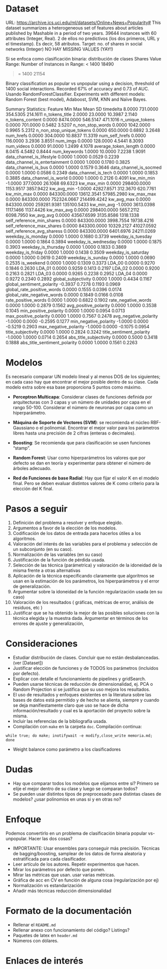 # Dataset

URL: https://archive.ics.uci.edu/ml/datasets/Online+News+Popularity#
This dataset summarizes a heterogeneous set of features about articles published by Mashable in a period of two years.
39644 instances with 60 attributes (Integer, Real). 2 de ellos no predictivos (los dos primeros, URL y el timestamp). Es decir, 58 atributos.
Target: no. of shares in social networks (Integer)
NO HAY MISSING VALUES (YAY!)

Si se enfoca como clasificación binaria: distribución de clases
Shares Value Range:   Number of Instances in Range:
   <  1400            18490
   >= 1400            21154

Binary classification as popular vs unpopular using a decision, threshold of 1400 social interactions. Recorded 67% of accuracy and 0.73 of AUC. Usando RandomForestClassifier.
Experiments with different models: Random Forest (best model),
             Adaboost, SVM, KNN and Naïve Bayes.

Summary Statistics:
                       Feature       Min          Max         Mean           SD
                     timedelta    8.0000     731.0000     354.5305     214.1611
                n_tokens_title    2.0000      23.0000      10.3987       2.1140
              n_tokens_content    0.0000    8474.0000     546.5147     471.1016
               n_unique_tokens    0.0000     701.0000       0.5482       3.5207
              n_non_stop_words    0.0000    1042.0000       0.9965       5.2312
      n_non_stop_unique_tokens    0.0000     650.0000       0.6892       3.2648
                     num_hrefs    0.0000     304.0000      10.8837      11.3319
                num_self_hrefs    0.0000     116.0000       3.2936       3.8551
                      num_imgs    0.0000     128.0000       4.5441       8.3093
                    num_videos    0.0000      91.0000       1.2499       4.1078
          average_token_length    0.0000       8.0415       4.5482       0.8444
                  num_keywords    1.0000      10.0000       7.2238       1.9091
     data_channel_is_lifestyle    0.0000       1.0000       0.0529       0.2239
 data_channel_is_entertainment    0.0000       1.0000       0.1780       0.3825
           data_channel_is_bus    0.0000       1.0000       0.1579       0.3646
        data_channel_is_socmed    0.0000       1.0000       0.0586       0.2349
          data_channel_is_tech    0.0000       1.0000       0.1853       0.3885
         data_channel_is_world    0.0000       1.0000       0.2126       0.4091
                    kw_min_min   -1.0000     377.0000      26.1068      69.6323
                    kw_max_min    0.0000  298400.0000    1153.9517    3857.9422
                    kw_avg_min   -1.0000   42827.8571     312.3670     620.7761
                    kw_min_max    0.0000  843300.0000   13612.3541   57985.2980
                    kw_max_max    0.0000  843300.0000  752324.0667  214499.4242
                    kw_avg_max    0.0000  843300.0000  259281.9381  135100.5433
                    kw_min_avg   -1.0000    3613.0398    1117.1466    1137.4426
                    kw_max_avg    0.0000  298400.0000    5657.2112    6098.7950
                    kw_avg_avg    0.0000   43567.6599    3135.8586    1318.1338
     self_reference_min_shares    0.0000  843300.0000    3998.7554   19738.4216
     self_reference_max_shares    0.0000  843300.0000   10329.2127   41027.0592
    self_reference_avg_sharess    0.0000  843300.0000    6401.6976   24211.0269
             weekday_is_monday    0.0000       1.0000       0.1680       0.3739
            weekday_is_tuesday    0.0000       1.0000       0.1864       0.3894
          weekday_is_wednesday    0.0000       1.0000       0.1875       0.3903
           weekday_is_thursday    0.0000       1.0000       0.1833       0.3869
             weekday_is_friday    0.0000       1.0000       0.1438       0.3509
           weekday_is_saturday    0.0000       1.0000       0.0619       0.2409
             weekday_is_sunday    0.0000       1.0000       0.0690       0.2535
                    is_weekend    0.0000       1.0000       0.1309       0.3373
                        LDA_00    0.0000       0.9270       0.1846       0.2630
                        LDA_01    0.0000       0.9259       0.1413       0.2197
                        LDA_02    0.0000       0.9200       0.2163       0.2821
                        LDA_03    0.0000       0.9265       0.2238       0.2952
                        LDA_04    0.0000       0.9272       0.2340       0.2892
           global_subjectivity    0.0000       1.0000       0.4434       0.1167
     global_sentiment_polarity   -0.3937       0.7278       0.1193       0.0969
    global_rate_positive_words    0.0000       0.1555       0.0396       0.0174
    global_rate_negative_words    0.0000       0.1849       0.0166       0.0108
           rate_positive_words    0.0000       1.0000       0.6822       0.1902
           rate_negative_words    0.0000       1.0000       0.2879       0.1562
         avg_positive_polarity    0.0000       1.0000       0.3538       0.1045
         min_positive_polarity    0.0000       1.0000       0.0954       0.0713
         max_positive_polarity    0.0000       1.0000       0.7567       0.2478
         avg_negative_polarity   -1.0000       0.0000      -0.2595       0.1277
         min_negative_polarity   -1.0000       0.0000      -0.5219       0.2903
         max_negative_polarity   -1.0000       0.0000      -0.1075       0.0954
            title_subjectivity    0.0000       1.0000       0.2824       0.3242
      title_sentiment_polarity   -1.0000       1.0000       0.0714       0.2654
        abs_title_subjectivity    0.0000       0.5000       0.3418       0.1888
  abs_title_sentiment_polarity    0.0000       1.0000       0.1561       0.2263

# Modelos

Es necesario comparar UN modelo lineal y al menos DOS de los siguientes; en cada caso hay que encontrar el mejor posible dentro de su clase. Cada modelo extra sobre esa base proporciona 5 puntos como máximo.

- **Perceptron Multicapa**: Considerar clases de funciones definida por arquitecturas con 3 capas y un número de unidades por capa en el rango 50-100. Considerar el número de neuronas por capa como un hiperparámetro.

- **Máquina de Soporte de Vectores (SVM)**: se recomienda el núcleo RBF-Gaussiano o el polinomial. Encontrar el mejor valor para los parámetros libres hasta una precisión de 2 cifras (enteras o decimales).

- **Boosting**: Se recomienda que para clasificación se usen funciones “stamp”.

- **Random Forest**: Usar como hiperparámetros los valores que por defecto se dan en teoría y experimentar para obtener el número de árboles adecuado.

- **Red de Funciones de base Radial**: Hay que fijar el valor K en el modelo final. Pero se deben evaluar distintos valores de K como criterio para la elección del K final.

# Pasos a seguir

1. Definición del problema a resolver y enfoque elegido.
2. Argumentos a favor de la elección de los modelos.
3. Codificación de los datos de entrada para hacerlos útiles a los algoritmos.
4. Valoración del interés de las variables para el problema y selección de un subconjunto (en su caso).
5. Normalización de las variables (en su caso)
6. Justificación de la función de pérdida usada.
7. Selección de las técnica (parámetrica) y valoración de la idoneidad de la misma frente a otras alternativas
8. Aplicación de la técnica especificando claramente que algoritmos se usan en la estimación de los parámetros, los hiperparámetros y el error de generalización.
9. Argumentar sobre la idoneidad de la función regularización usada (en su caso)
10. Valoración de los resultados ( gráficas, métricas de error, análisis de residuos, etc )
11. Justificar que se ha obtenido la mejor de las posibles soluciones con la técnica elegida y la muestra dada. Argumentar en términos de los errores de ajuste y generalización,

# Consideraciones

- Estudiar distribución de clases. Concluir que no están desbalanceadas. (ver [Dataset])
- Justificar elección de funciones y de TODOS los parámetros (incluidos por defecto).
- Explicar con detalle el funcionamiento de pipelines y gridSearch.
- Pueden usarse técnicas de reducción de dimensionalidad, ej. PCA o Random Projection si se justifica que su uso mejora los resultados.
- El uso de resultados y enfoques existentes en la literatura sobre las bases de datos está permitido y de hecho se alienta, siempre y cuando se deja manifiestamente claro que uso se hace de dicha información/resultado y cual es la aportación del proyecto sobre la misma.
- Incluir las referencias de la bibliografía usada.
- Compilación con `make` en la carpeta `doc`. Compilación continua:
```
while true; do make; inotifywait -e modify,close_write memoria.md; done
```
- Weight balance como parámetro a los clasificadores

# Dudas

- Hay que comparar todos los modelos que elijamos entre sí? Primero se elije el mejor dentro de su clase y luego se comparan todos?
- Se pueden usar distintos tipos de preprocesado para distintas clases de modelos? ¿usar polinomios en unas si y en otras no?

# Enfoque

Podemos convertirlo en un problema de clasificación binaria popular vs- unpopular. Hacer las dos cosas?

- IMPORTANTE: Usar ensembles para conseguir más precisión. Técnicas de bagging/boosting, samplear de los datos de forma
aleatoria y estratificada para cada clasificador.
- Leer artículo de los autores. Repetir experimentos que hacen.
- Mirar los parámetros por defecto que ponen.
- Mirar las métricas que usan. usar varias métricas.
- Gráfica de acc en CV en función de alguna cosa (regularización por ej)
- Normalización vs estandarización
- Añadir más técnicas reducción dimensionalidad

# Formato de la documentación

- Rellenar el `README.md`
- Rellenar anexo con funcionamiento del código? Listings?
- Paquetes de latex en `header.md`
- Números con dólares.

# Enlaces de interés
